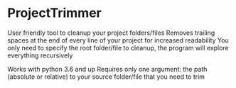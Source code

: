 # ProjectTrimmer
User friendly tool to cleanup your project folders/files
Removes trailing spaces at the end of every line of your project for increased readability
You only need to specify the root folder/file to cleanup, the program will explore everything recursively

Works with python 3.6 and up
Requires only one argument: the path (absolute or relative) to your source folder/file that you need to trim
